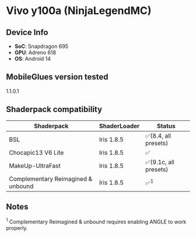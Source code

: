 # Vivo y100a (NinjaLegendMC)

## Device Info

- **SoC**: Snapdragon 695
- **GPU**: Adreno 618
- **OS**: Android 14

## MobileGlues version tested

1.1.0.1


## Shaderpack compatibility

|**Shaderpack** | **ShaderLoader** | **Status** 
|---|---|----|
| BSL | Iris 1.8.5 | ✅(8.4, all presets) |
| Chocapic13 V6 Lite | Iris 1.8.5 | ✅ |
| MakeUp-UltraFast | Iris 1.8.5 | ✅(9.1c, all presets) |
| Complementary Reimagined & unbound | Iris 1.8.5 | ✅<sup>1</sup> |
## Notes

<sup>1</sup> Complementary Reimagined & unbound requires enabling ANGLE to work properly.
